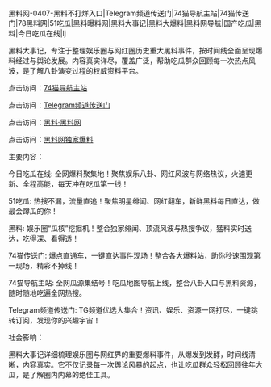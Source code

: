 #
黑料网-0407-黑料不打烊入口|Telegram频道传送门|74猫导航主站|74猫传送门|78黑料网|51吃瓜|黑料曝料网|黑料大事记|黑料大爆料|黑料网导航|国产吃瓜|黑料|今日吃瓜在线|lj

黑料大事记，专注于整理娱乐圈与网红圈历史重大黑料事件，按时间线全面呈现爆料经过与舆论发展。内容真实详尽，覆盖广泛，帮助吃瓜群众回顾每一次热点风波，是了解八卦演变过程的权威资料平台。


点击访问：<a href="https://74mao.com/">74猫导航主站</a>

点击访问：<a href="https://74mao.com/">Telegram频道传送门</a>

点击访问：<a href="https://sdbsd.pages.dev/">黑料·黑料网</a>

点击访问：<a href="https://sdfsh.pages.dev/">黑料网独家爆料</a>


主要内容：

今日吃瓜在线: 全网爆料聚集地！聚焦娱乐八卦、网红风波与网络热议，火速更新、全程高能，每天冲在吃瓜第一线！

51吃瓜: 热搜不漏，流量直追！聚焦明星绯闻、网红翻车，新鲜黑料每日直达，做最会蹲瓜的你！

黑料: 娱乐圈“瓜核”挖掘机！整合独家绯闻、顶流风波与热搜争议，猛料实时送达，吃得深、看得透！

74猫传送门: 爆点直通车，一键直达事件现场！整合各大爆料站，助你秒速围观第一现场，精彩不掉线！

74猫导航主站: 全网瓜源集结号！吃瓜地图导航上线，整合八卦入口与黑料资源，随时随地吃遍全网热搜。

Telegram频道传送门: TG频道优选大集合！资讯、娱乐、资源一网打尽，一键跳转订阅，发现你的兴趣宇宙！



社会影响：

黑料大事记详细梳理娱乐圈与网红界的重要爆料事件，从爆发到发酵，时间线清晰，内容真实。它不仅记录每一次舆论风暴的起点，也让吃瓜群众轻松回顾往年大瓜，是了解圈内内幕的绝佳工具。

<span style="display:none;">[Canonical link](https://github.com/alen890/369 ）</span>
